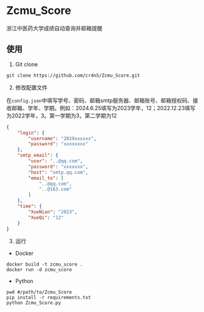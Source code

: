 # Zcmu_Score

浙江中医药大学成绩自动查询并邮箱提醒

## 使用

1. Git clone

```shell
git clone https://github.com/cr4n5/Zcmu_Score.git
```

2. 修改配置文件

在`config.json`中填写学号、密码、邮箱smtp服务器、邮箱账号、邮箱授权码、接收邮箱、学年、学期。例如：2024.6.25填写为2023学年，12；2022.12.23填写为2022学年，3。第一学期为3，第二学期为12

```json
{
    "login": {
        "username": "2019xxxxxx",
        "password": "xxxxxxxx"
    },
    "smtp_email": {
        "user": "..@qq.com",
        "password": "xxxxxxx",
        "host": "smtp.qq.com",
        "email_to": [
            "..@qq.com",
            "..@163.com"
        ]
    },
    "time": {
        "XueNian": "2023",
        "XueQi": "12"
    }
}
```

3. 运行

- Docker

```shell
docker build -t zcmu_score .
docker run -d zcmu_score
```

- Python

```shell
pwd #/path/to/Zcmu_Score
pip install -r requirements.txt
python Zcmu_Score.py
```
